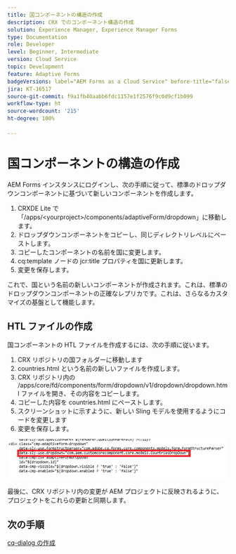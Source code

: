 ```yaml
---
title: 国コンポーネントの構造の作成
description: CRX でのコンポーネント構造の作成
solution: Experience Manager, Experience Manager Forms
type: Documentation
role: Developer
level: Beginner, Intermediate
version: Cloud Service
topic: Development
feature: Adaptive Forms
badgeVersions: label="AEM Forms as a Cloud Service" before-title="false"
jira: KT-16517
source-git-commit: f9a1fb40aabb6fdc1157e1f2576f9c0d9cf1b099
workflow-type: ht
source-wordcount: '215'
ht-degree: 100%

---
```


# 国コンポーネントの構造の作成

AEM Forms インスタンスにログインし、次の手順に従って、標準のドロップダウンコンポーネントに基づいて新しいコンポーネントを作成します。

1. CRXDE Lite で「/apps/&lt;yourproject>/components/adaptiveForm/dropdown」に移動します。
2. ドロップダウンコンポーネントをコピーし、同じディレクトリレベルにペーストします。
3. コピーしたコンポーネントの名前を国に変更します。
4. cq:template ノードの jcr:title プロパティを国に更新します。
5. 変更を保存します。

これで、国という名前の新しいコンポーネントが作成されます。これは、標準のドロップダウンコンポーネントの正確なレプリカです。これは、さらなるカスタマイズの基盤として機能します。

## HTL ファイルの作成

国コンポーネントの HTL ファイルを作成するには、次の手順に従います。

1. CRX リポジトリの国フォルダーに移動します
2. countries.html という名前の新しいファイルを作成します。
3. CRX リポジトリ内の /apps/core/fd/components/form/dropdown/v1/dropdown/dropdown.html ファイルを開き、その内容をコピーします。
4. コピーした内容を countries.html にペーストします。
5. スクリーンショットに示すように、新しい Sling モデルを使用するようにコードを変更します
6. 変更を保存します。

![Sling モデル](assets/countriesdropdown.png)

最後に、CRX リポジトリ内の変更が AEM プロジェクトに反映されるように、プロジェクトをこれらの更新と同期します。


## 次の手順

[cq-dialog の作成](./dialog.md)
